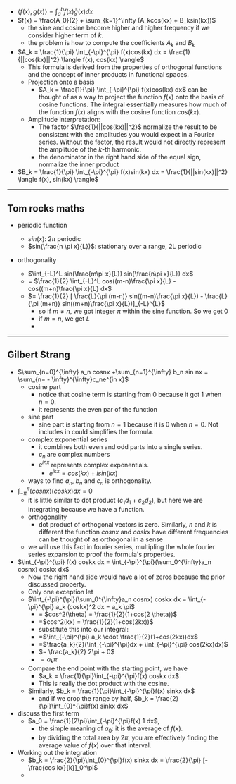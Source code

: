 - $\langle f(x), g(x) \rangle = \int_a^b f(x) \bar g(x) dx$ 
- $f(x) = \frac{A_0}{2} + \sum_{k=1}^\infty (A_kcos(kx) + B_ksin(kx))$
	- the sine and cosine become higher and higher frequency if we consider higher term of $k$. 
	- the problem is how to compute the coefficients $A_k$ and $B_k$
- $A_k = \frac{1}{\pi} \int_{-\pi}^{\pi} f(x)cos(kx) dx = \frac{1}{||cos(kx)||^2} \langle f(x), cos(kx) \rangle$
	- This formula is derived from the properties of orthogonal functions and the concept of inner products in functional spaces.
	- Projection onto a basis
		- $A_k = \frac{1}{\pi} \int_{-\pi}^{\pi} f(x)cos(kx) dx$ can be thought of as a way to project the function $f(x)$ onto the basis of cosine functions. The integral essentially measures how much of the function $f(x)$ aligns with the cosine function $cos(kx)$. 
	- Amplitude interpretation:
		- The factor $\frac{1}{||cos(kx)||^2}$ normalize the result to be consistent with the amplitudes you would expect in a Fourier series. Without the factor, the result would not directly represent the amplitude of the $k$-th harmonic.
		- the denominator in the right hand side of the equal sign, normalize the inner product
- $B_k = \frac{1}{\pi} \int_{-\pi}^{\pi} f(x)sin(kx) dx = \frac{1}{||sin(kx)||^2} \langle f(x), sin(kx) \rangle$

---
## Tom rocks maths

- periodic function
	- $sin(x)$: $2 \pi$ periodic
	- $sin(\frac{n \pi x}{L})$: stationary over a range, 2L periodic

- orthogonality 
	- $\int_{-L}^L sin(\frac{m\pi x}{L})  sin(\frac{n\pi x}{L}) dx$
	- = $\frac{1}{2} \int_{-L}^L cos((m-n)\frac{\pi x}{L} -  cos((m+n)\frac{\pi x}{L} dx$
	- $= \frac{1}{2} [ \frac{L}{\pi (m-n)} sin((m-n)\frac{\pi x}{L}) - \frac{L}{\pi (m+n)} sin((m+n)\frac{\pi x}{L})]_{-L}^{L}$
		- so if $m \neq n$, we got integer $\pi$ within the sine function. So we get $0$
		- if $m = n$, we get $L$
		- 
---

## Gilbert Strang

- $\sum_{n=0}^{\infty} a_n cosnx +\sum_{n=1}^{\infty} b_n sin nx = \sum_{n= - \infty}^{\infty}c_ne^{in x}$
	- cosine part
		- notice that cosine term is starting from $0$ because it got $1$ when $n = 0$. 
		- it represents the even par of the function
	- sine part
		- sine part is starting from $n=1$ because it is $0$ when $n = 0$. Not includes in could simplifies the formula. 
	- complex exponential series
		- it combines both even and odd parts into a single series. 
		- $c_n$ are complex numbers
		- $e^{inx}$ represents complex exponentials. 
			- $e^{ikx} = cos(kx) + i sin(kx)$ 
	- ways to find $a_n$, $b_n$ and $c_n$ is orthogonality.
- $\int_{-\pi}^{\pi} (cosnx)(coskx)dx = 0$
	- it is little similar to dot product ($c_1d_1 + c_2 d_2)$, but here we are integrating because we have a function.
	- orthogonality 
		- dot product of orthogonal vectors is zero. Similarly, $n$ and $k$ is different the function $cosnx$ and $coskx$ have different frequencies can be thought of as orthogonal in a sense
	- we will use this fact in fourier series, multipling the whole fourier series expansion to proof the formula's properties. 
- $\int_{-\pi}^{\pi} f(x) coskx dx = \int_{-\pi}^{\pi}(\sum_0^{\infty}a_n cosnx) coskx dx$
	- Now the right hand side would have a lot of zeros because the prior discussed property.
	- Only one exception let
	- $\int_{-\pi}^{\pi}(\sum_0^{\infty}a_n cosnx) coskx dx = \int_{-\pi}^{\pi} a_k (coskx)^2 dx = a_k \pi$
		- = $cos^2(\theta) = \frac{1}{2}(1+cos(2 \theta))$
		- =$cos^2(kx) = \frac{1}{2}(1+cos(2kx))$
		- substitute this into our integral:
		- =$\int_{-\pi}^{\pi} a_k \cdot \frac{1}{2}(1+cos(2kx))dx$
		- =$\frac{a_k}{2}(\int_{-\pi}^{\pi}dx + \int_{-\pi}^{\pi} cos(2kx)dx)$
		- $= \frac{a_k}{2} 2\pi + 0$
		- $= a_k \pi$
	- Compare the end point with the starting point, we have 
		- $a_k =  \frac{1}{\pi}\int_{-\pi}^{\pi}f(x) coskx dx$
		- This is really the dot product with the cosine.
	- Similarly,  $b_k = \frac{1}{\pi}\int_{-\pi}^{\pi}f(x) sinkx dx$
		- and if we crop the range by half, $b_k = \frac{2}{\pi}\int_{0}^{\pi}f(x) sinkx dx$
- discuss the first term
	-  $a_0 =  \frac{1}{2\pi}\int_{-\pi}^{\pi}f(x) 1 dx$, 
		- the simple meaning of $a_0$: it is the average of $f(x)$. 
		- by dividing the total area by $2 \pi$, you are effectively finding the average value of $f(x)$ over that interval. 
- Working out the integration
	-  $b_k = \frac{2}{\pi}\int_{0}^{\pi}f(x) sinkx dx = \frac{2}{\pi} [- \frac{cos kx}{k}]_0^\pi$
	- 
